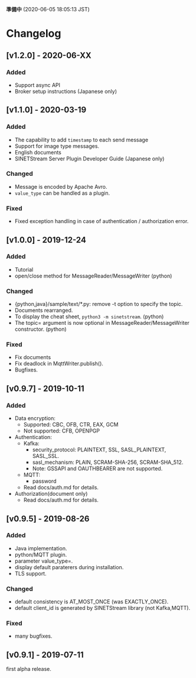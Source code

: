 **準備中** (2020-06-05 18:05:13 JST)

# Changelog

## [v1.2.0] - 2020-06-XX

### Added

- Support async API
- Broker setup instructions (Japanese only)

## [v1.1.0] - 2020-03-19

### Added

- The capability to add `timestamp` to each send message
- Support for image type messages.
- English documents
- SINETStream Server Plugin Developer Guide (Japanese only)

### Changed

- Message is encoded by Apache Avro.
- `value_type` can be handled as a plugin.

### Fixed

- Fixed exception handling in case of authentication / authorization error.

## [v1.0.0] - 2019-12-24

### Added

- Tutorial
- open/close method for MessageReader/MessageWriter (python)

### Changed

- {python,java}/sample/text/*.py: remove -t option to specify the topic.
- Documents rearranged.
- To display the cheat sheet, `python3 -m sinetstream`. (python)
- The topic= argument is now optional in MessageReader/MessageWriter constructor. (python)

### Fixed

- Fix documents
- Fix deadlock in MqttWriter.publish().
- Bugfixes.

## [v0.9.7] - 2019-10-11

### Added

- Data encryption:
    - Supported: CBC, OFB, CTR, EAX, GCM
    - Not supported: CFB, OPENPGP
- Authentication:
    - Kafka:
        - security_protocol: PLAINTEXT, SSL, SASL_PLAINTEXT, SASL_SSL.
        - sasl_mechanism: PLAIN, SCRAM-SHA-256, SCRAM-SHA_512.
        - Note: GSSAPI and OAUTHBEARER are not supported.
    - MQTT:
        - password
    - Read docs/auth.md for details.
- Authorization(document only)
    - Read docs/auth.md for details.

## [v0.9.5] - 2019-08-26

### Added

- Java implementation.
- python/MQTT plugin.
- parameter value_type=.
- display default paraterers during installation.
- TLS support.

### Changed

- default consistency is AT_MOST_ONCE (was EXACTLY_ONCE).
- default client_id is generated by SINETStream library (not Kafka,MQTT).

### Fixed

- many bugfixes.

## [v0.9.1] - 2019-07-11

first alpha release.
